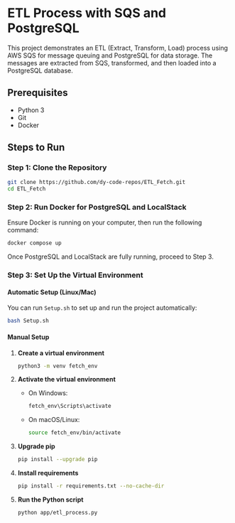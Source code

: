
# ETL Process with SQS and PostgreSQL

This project demonstrates an ETL (Extract, Transform, Load) process using AWS SQS for message queuing and PostgreSQL for data storage. The messages are extracted from SQS, transformed, and then loaded into a PostgreSQL database.

## Prerequisites
- Python 3
- Git
- Docker

## Steps to Run

### Step 1: Clone the Repository

   ```sh
   git clone https://github.com/dy-code-repos/ETL_Fetch.git
   cd ETL_Fetch
   ```

### Step 2: Run Docker for PostgreSQL and LocalStack
Ensure Docker is running on your computer, then run the following command:

   ```sh
   docker compose up
   ```

   Once PostgreSQL and LocalStack are fully running, proceed to Step 3.

### Step 3: Set Up the Virtual Environment

#### Automatic Setup (Linux/Mac)
You can run `Setup.sh` to set up and run the project automatically:

   ```sh
   bash Setup.sh
   ```

#### Manual Setup

1. **Create a virtual environment**

   ```sh
   python3 -m venv fetch_env
   ```

2. **Activate the virtual environment**

   - On Windows:
     ```sh
     fetch_env\Scripts\activate
     ```
   - On macOS/Linux:
     ```sh
     source fetch_env/bin/activate
     ```

3. **Upgrade pip**

   ```sh
   pip install --upgrade pip
   ```

4. **Install requirements**

   ```sh
   pip install -r requirements.txt --no-cache-dir
   ```

5. **Run the Python script**

   ```sh
   python app/etl_process.py
   ```
